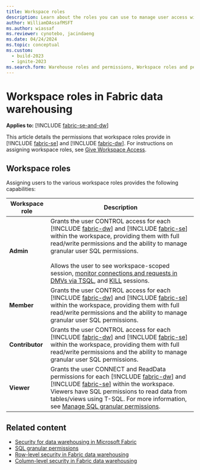 ```yaml
---
title: Workspace roles
description: Learn about the roles you can use to manage user access within a workspace.
author: WilliamDAssafMSFT
ms.author: wiassaf
ms.reviewer: cynotebo, jacindaeng
ms.date: 04/24/2024
ms.topic: conceptual
ms.custom:
  - build-2023
  - ignite-2023
ms.search.form: Warehouse roles and permissions, Workspace roles and permissions # This article's title should not change. If so, contact engineering.
---
```

# Workspace roles in Fabric data warehousing

**Applies to:** [!INCLUDE [fabric-se-and-dw](includes/applies-to-version/fabric-se-and-dw.md)]

This article details the permissions that workspace roles provide in [!INCLUDE [fabric-se](includes/fabric-se.md)] and [!INCLUDE [fabric-dw](includes/fabric-dw.md)]. For instructions on assigning workspace roles, see [Give Workspace Access](../fundamentals/give-access-workspaces.md).

## Workspace roles

Assigning users to the various workspace roles provides the following capabilities:

| Workspace role   |  Description |
|---|---|
|**Admin**|Grants the user CONTROL access for each [!INCLUDE [fabric-dw](includes/fabric-dw.md)] and [!INCLUDE [fabric-se](includes/fabric-se.md)] within the workspace, providing them with full read/write permissions and the ability to manage granular user SQL permissions.<br/><br/>Allows the user to see workspace-scoped session, [monitor connections and requests in DMVs via TSQL](monitor-using-dmv.md), and [KILL](/sql/t-sql/language-elements/kill-transact-sql?view=fabric&preserve-view=true) sessions.|
|**Member**|Grants the user CONTROL access for each [!INCLUDE [fabric-dw](includes/fabric-dw.md)] and [!INCLUDE [fabric-se](includes/fabric-se.md)] within the workspace, providing them with full read/write permissions and the ability to manage granular user SQL permissions.|
|**Contributor**|Grants the user CONTROL access for each [!INCLUDE [fabric-dw](includes/fabric-dw.md)] and [!INCLUDE [fabric-se](includes/fabric-se.md)] within the workspace, providing them with full read/write permissions and the ability to manage granular user SQL permissions.|
|**Viewer**|Grants the user CONNECT and ReadData permissions for each [!INCLUDE [fabric-dw](includes/fabric-dw.md)] and [!INCLUDE [fabric-se](includes/fabric-se.md)] within the workspace. Viewers have SQL permissions to read data from tables/views using T-SQL. For more information, see [Manage SQL granular permissions](sql-granular-permissions.md).|

## Related content

- [Security for data warehousing in Microsoft Fabric](security.md)
- [SQL granular permissions](sql-granular-permissions.md)
- [Row-level security in Fabric data warehousing](row-level-security.md)
- [Column-level security in Fabric data warehousing](column-level-security.md)

